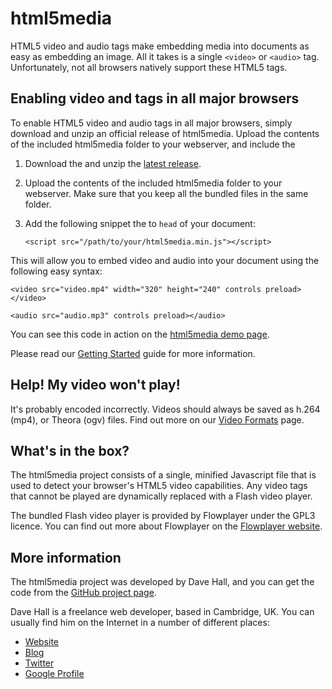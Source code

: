 html5media
==========

HTML5 video and audio tags make embedding media into documents as easy as
embedding an image. All it takes is a single `<video>` or `<audio>` tag.
Unfortunately, not all browsers natively support these HTML5 tags.


Enabling video and tags in all major browsers
---------------------------------------------

To enable HTML5 video and audio tags in all major browsers, simply download and
unzip an official release of html5media. Upload the contents of the included
html5media folder to your webserver, and include the

1.  Download the and unzip the [latest release].

[Latest release]: http://github.com/etianen/html5media/zipball/release-1.0

2.  Upload the contents of the included html5media folder to your webserver.
    Make sure that you keep all the bundled files in the same folder.

3.  Add the following snippet the to `head` of your document:

        <script src="/path/to/your/html5media.min.js"></script>
    
This will allow you to embed video and audio into your document using the
following easy syntax:

    <video src="video.mp4" width="320" height="240" controls preload></video>

    <audio src="audio.mp3" controls preload></audio>
    
You can see this code in action on the [html5media demo page][].

[html5media demo page]: http://etianen.github.com/html5media/
    "html5media video and audio tag demonstration"

Please read our [Getting Started][] guide for more information.

[Getting Started]: http://wiki.github.com/etianen/html5media/getting-started
    "Getting started with html5media"
    
    
Help! My video won't play!
--------------------------

It's probably encoded incorrectly. Videos should always be saved as h.264 (mp4),
or Theora (ogv) files. Find out more on our [Video Formats][] page.

[Video Formats]: http://wiki.github.com/etianen/html5media/video-formats
    "Video formats supported by html5media"
    
    
What's in the box?
------------------

The html5media project consists of a single, minified Javascript file that is
used to detect your browser's HTML5 video capabilities. Any video tags that
cannot be played are dynamically replaced with a Flash video player.

The bundled Flash video player is provided by Flowplayer under the GPL3 licence.
You can find out more about Flowplayer on the [Flowplayer website][].

[Flowplayer website]: http://flowplayer.org
    "Flowplayer - Flash Video Player for the Web"
    
    
More information
----------------

The html5media project was developed by Dave Hall, and you can get the code from
the [GitHub project page][].

[GitHub project page]: http://github.com/etianen/html5media
    "Dave Hall's html5media on GitHub"
    
Dave Hall is a freelance web developer, based in Cambridge, UK. You can usually
find him on the Internet in a number of different places:

*   [Website](http://www.etianen.com/ "Dave Hall's homepage")
*   [Blog](http://www.etianen.com/blog/developers/ "Dave Hall's blog")
*   [Twitter](http://twitter.com/etianen "Dave Hall on Twitter")
*   [Google Profile](http://www.google.com/profiles/david.etianen "Dave Hall's Google profile")

